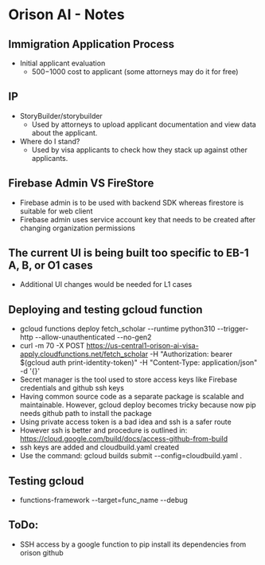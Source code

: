 
# Orison AI - Notes

## Immigration Application Process

- Initial applicant evaluation
    - $500-$1000 cost to applicant (some attorneys may do it for free)

## IP

- StoryBuilder/storybuilder
    - Used by attorneys to upload applicant documentation and view data about the applicant.
- Where do I stand?
    - Used by visa applicants to check how they stack up against other applicants.

## Firebase Admin VS FireStore
- Firebase admin is to be used with backend SDK whereas firestore is suitable for web client
- Firebase admin uses service account key that needs to be created after changing organization permissions

## The current UI is being built too specific to EB-1 A, B, or O1 cases
- Additional UI changes would be needed for L1 cases

## Deploying and testing gcloud function
- gcloud functions deploy fetch_scholar --runtime python310 --trigger-http --allow-unauthenticated --no-gen2
- curl -m 70 -X POST https://us-central1-orison-ai-visa-apply.cloudfunctions.net/fetch_scholar -H "Authorization: bearer $(gcloud auth print-identity-token)" -H "Content-Type: application/json" -d '{<json message>}'
- Secret manager is the tool used to store access keys like Firebase credentials and github ssh keys
- Having common source code as a separate package is scalable and maintainable. However, gcloud deploy
becomes tricky because now pip needs github path to install the package
- Using private access token is a bad idea and ssh is a safer route
- However ssh is better and procedure is outlined in:
https://cloud.google.com/build/docs/access-github-from-build
- ssh keys are added and cloudbuild.yaml created
- Use the command: gcloud builds submit --config=cloudbuild.yaml .

## Testing gcloud
- functions-framework --target=func_name --debug

## ToDo:
- SSH access by a google function to pip install its dependencies from orison github